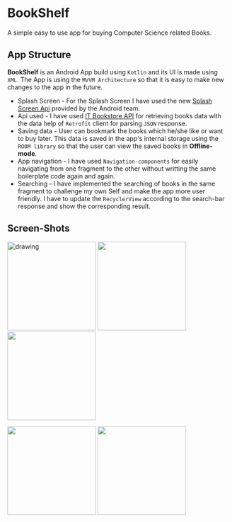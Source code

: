 # BookShelf
A simple easy to use app for buying Computer Science related Books.

## App Structure 

**BookShelf** is an Android App build using `Kotlin` and its UI is made using `XML`. The App is using the `MVVM Architecture` so that it is easy to make new changes to the app in the future.
* Splash Screen - For the Splash Screen I have used the new [Splash Screen Api](https://developer.android.com/develop/ui/views/launch/splash-screen) provided by the Android team.
* Api used - I have used [IT Bookstore API](https://api.itbook.store/) for retrieving books data with the data help of `Retrofit` client for parsing `JSON` response.
* Saving data - User can bookmark the books which he/she like or want to buy later. This data is saved in the app's internal storage using the `ROOM library`
so that the user can view the saved books in **Offline-mode**.
* App navigation - I have used `Navigation-components` for easily navigating from one fragment to the other without writting the same boilerplate code again and again.
* Searching - I have implemented the searching of books in the same fragment to challenge my own Self and make the app more user friendly. I have to update the `RecyclerView` according to the search-bar response and show the corresponding result. 


## Screen-Shots

<img src="https://user-images.githubusercontent.com/107784525/213380361-7ed3f750-a8b7-4aad-8578-385d7f8ca171.png" alt="drawing" style="width:200px"/>   <img src="https://user-images.githubusercontent.com/107784525/213380548-47787b99-18c4-4ea2-95b5-b29b1378ba9f.png" style="width:200px"/>   <img src="https://user-images.githubusercontent.com/107784525/213380692-0dc48dce-d2c6-4b28-b2ee-89a42c535cc7.png" style="width:200px"/>

<img src="https://user-images.githubusercontent.com/107784525/213381028-40b55d02-7893-451d-85be-c5902bd0123a.png" style="width:200px"/>   <img src="https://user-images.githubusercontent.com/107784525/213380819-eb0da7b3-7809-4d0b-bb01-f901b01014f6.png" style="width:200px"/> 












